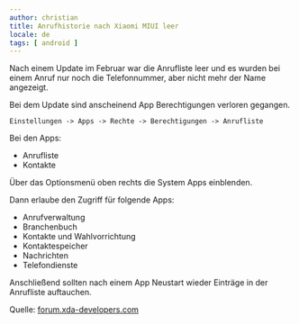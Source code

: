 ```yaml
---
author: christian
title: Anrufhistorie nach Xiaomi MIUI leer
locale: de
tags: [ android ]
---
```


Nach einem Update im Februar war die Anrufliste leer und es wurden
bei einem Anruf nur noch die Telefonnummer, aber nicht mehr der Name
angezeigt.

Bei dem Update sind anscheinend App Berechtigungen verloren gegangen.

`Einstellungen -> Apps -> Rechte -> Berechtigungen -> Anrufliste`

Bei den Apps:

- Anrufliste
- Kontakte

Über das Optionsmenü oben rechts die System Apps einblenden.

Dann erlaube den Zugriff für folgende Apps:

- Anrufverwaltung
- Branchenbuch
- Kontakte und Wahlvorrichtung
- Kontaktespeicher
- Nachrichten
- Telefondienste

Anschließend sollten nach einem App Neustart wieder Einträge in der
Anrufliste auftauchen.

Quelle: [forum.xda-developers.com](https://forum.xda-developers.com/t/call-logs-history-not-working-after-miui-11-update.4006491/post-82691805)
